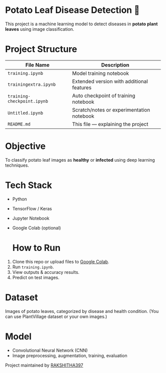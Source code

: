 # Potato Leaf Disease Detection 🌿

This project is a machine learning model to detect diseases in **potato plant leaves** using image classification.

 # Project Structure

| File Name                   | Description                                 |
|----------------------------|---------------------------------------------|
| `training.ipynb`           | Model training notebook                     |
| `trainingextra.ipynb`      | Extended version with additional features   |
| `training-checkpoint.ipynb`| Auto checkpoint of training notebook        |
| `Untitled.ipynb`           | Scratch/notes or experimentation notebook   |
| `README.md`                | This file — explaining the project          |

#  Objective

To classify potato leaf images as **healthy** or **infected** using deep learning techniques.

# Tech Stack

- Python
- TensorFlow / Keras
- Jupyter Notebook
- Google Colab (optional)

  # How to Run

1. Clone this repo or upload files to [Google Colab](https://colab.research.google.com/).
2. Run `training.ipynb`.
3. View outputs & accuracy results.
4. Predict on test images.

# Dataset

Images of potato leaves, categorized by disease and health condition.
(You can use PlantVillage dataset or your own images.)

 # Model

- Convolutional Neural Network (CNN)
- Image preprocessing, augmentation, training, evaluation



Project maintained by [RAKSHITHA397](https://github.com/RAKSHITHA397)

